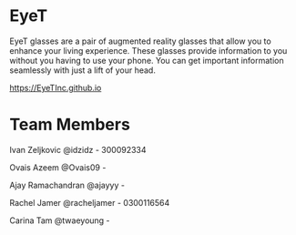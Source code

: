 # EyeT

EyeT glasses are a pair of augmented reality glasses that allow you to enhance your living experience. These glasses provide information to you without you having to use your phone. You can get important information seamlessly with just a lift of your head.

https://EyeTInc.github.io

# Team Members

Ivan Zeljkovic @idzidz - 300092334

Ovais Azeem @Ovais09 - 

Ajay Ramachandran @ajayyy - 

Rachel Jamer @racheljamer - 0300116564

Carina Tam @twaeyoung -
